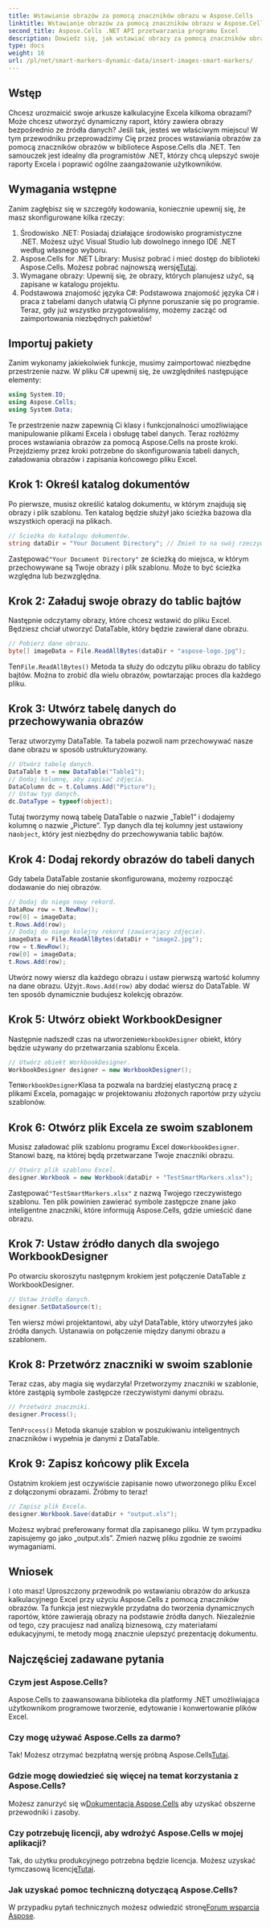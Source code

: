 ```yaml
---
title: Wstawianie obrazów za pomocą znaczników obrazu w Aspose.Cells
linktitle: Wstawianie obrazów za pomocą znaczników obrazu w Aspose.Cells
second_title: Aspose.Cells .NET API przetwarzania programu Excel
description: Dowiedz się, jak wstawiać obrazy za pomocą znaczników obrazów w Aspose.Cells dla .NET dzięki naszemu przewodnikowi krok po kroku! Skutecznie ulepsz swoje raporty w programie Excel za pomocą wizualizacji.
type: docs
weight: 16
url: /pl/net/smart-markers-dynamic-data/insert-images-smart-markers/
---
```

## Wstęp
Chcesz urozmaicić swoje arkusze kalkulacyjne Excela kilkoma obrazami? Może chcesz utworzyć dynamiczny raport, który zawiera obrazy bezpośrednio ze źródła danych? Jeśli tak, jesteś we właściwym miejscu! W tym przewodniku przeprowadzimy Cię przez proces wstawiania obrazów za pomocą znaczników obrazów w bibliotece Aspose.Cells dla .NET. Ten samouczek jest idealny dla programistów .NET, którzy chcą ulepszyć swoje raporty Excela i poprawić ogólne zaangażowanie użytkowników.
## Wymagania wstępne
Zanim zagłębisz się w szczegóły kodowania, koniecznie upewnij się, że masz skonfigurowane kilka rzeczy:
1. Środowisko .NET: Posiadaj działające środowisko programistyczne .NET. Możesz użyć Visual Studio lub dowolnego innego IDE .NET według własnego wyboru.
2.  Aspose.Cells for .NET Library: Musisz pobrać i mieć dostęp do biblioteki Aspose.Cells. Możesz pobrać najnowszą wersję[Tutaj](https://releases.aspose.com/cells/net/).
3. Wymagane obrazy: Upewnij się, że obrazy, których planujesz użyć, są zapisane w katalogu projektu.
4. Podstawowa znajomość języka C#: Podstawowa znajomość języka C# i praca z tabelami danych ułatwią Ci płynne poruszanie się po programie.
Teraz, gdy już wszystko przygotowaliśmy, możemy zacząć od zaimportowania niezbędnych pakietów!
## Importuj pakiety
Zanim wykonamy jakiekolwiek funkcje, musimy zaimportować niezbędne przestrzenie nazw. W pliku C# upewnij się, że uwzględniłeś następujące elementy:
```csharp
using System.IO;
using Aspose.Cells;
using System.Data;
```
Te przestrzenie nazw zapewnią Ci klasy i funkcjonalności umożliwiające manipulowanie plikami Excela i obsługę tabel danych.
Teraz rozłóżmy proces wstawiania obrazów za pomocą Aspose.Cells na proste kroki. Przejdziemy przez kroki potrzebne do skonfigurowania tabeli danych, załadowania obrazów i zapisania końcowego pliku Excel.
## Krok 1: Określ katalog dokumentów
Po pierwsze, musisz określić katalog dokumentu, w którym znajdują się obrazy i plik szablonu. Ten katalog będzie służył jako ścieżka bazowa dla wszystkich operacji na plikach.
```csharp
// Ścieżka do katalogu dokumentów.
string dataDir = "Your Document Directory"; // Zmień to na swój rzeczywisty katalog
```
 Zastępować`"Your Document Directory"` ze ścieżką do miejsca, w którym przechowywane są Twoje obrazy i plik szablonu. Może to być ścieżka względna lub bezwzględna.
## Krok 2: Załaduj swoje obrazy do tablic bajtów
Następnie odczytamy obrazy, które chcesz wstawić do pliku Excel. Będziesz chciał utworzyć DataTable, który będzie zawierał dane obrazu.
```csharp
// Pobierz dane obrazu.
byte[] imageData = File.ReadAllBytes(dataDir + "aspose-logo.jpg");
```
 Ten`File.ReadAllBytes()` Metoda ta służy do odczytu pliku obrazu do tablicy bajtów. Można to zrobić dla wielu obrazów, powtarzając proces dla każdego pliku.
## Krok 3: Utwórz tabelę danych do przechowywania obrazów
Teraz utworzymy DataTable. Ta tabela pozwoli nam przechowywać nasze dane obrazu w sposób ustrukturyzowany.
```csharp
// Utwórz tabelę danych.
DataTable t = new DataTable("Table1");
// Dodaj kolumnę, aby zapisać zdjęcia.
DataColumn dc = t.Columns.Add("Picture");
// Ustaw typ danych.
dc.DataType = typeof(object);
```
 Tutaj tworzymy nową tabelę DataTable o nazwie „Table1” i dodajemy kolumnę o nazwie „Picture”. Typ danych dla tej kolumny jest ustawiony na`object`, który jest niezbędny do przechowywania tablic bajtów.
## Krok 4: Dodaj rekordy obrazów do tabeli danych
Gdy tabela DataTable zostanie skonfigurowana, możemy rozpocząć dodawanie do niej obrazów.
```csharp
// Dodaj do niego nowy rekord.
DataRow row = t.NewRow();
row[0] = imageData;
t.Rows.Add(row);
// Dodaj do niego kolejny rekord (zawierający zdjęcie).
imageData = File.ReadAllBytes(dataDir + "image2.jpg");
row = t.NewRow();
row[0] = imageData;
t.Rows.Add(row);
```
 Utwórz nowy wiersz dla każdego obrazu i ustaw pierwszą wartość kolumny na dane obrazu. Użyj`t.Rows.Add(row)` aby dodać wiersz do DataTable. W ten sposób dynamicznie budujesz kolekcję obrazów.
## Krok 5: Utwórz obiekt WorkbookDesigner
 Następnie nadszedł czas na utworzenie`WorkbookDesigner` obiekt, który będzie używany do przetwarzania szablonu Excela.
```csharp
// Utwórz obiekt WorkbookDesigner.
WorkbookDesigner designer = new WorkbookDesigner();
```
 Ten`WorkbookDesigner`Klasa ta pozwala na bardziej elastyczną pracę z plikami Excela, pomagając w projektowaniu złożonych raportów przy użyciu szablonów.
## Krok 6: Otwórz plik Excela ze swoim szablonem
 Musisz załadować plik szablonu programu Excel do`WorkbookDesigner`. Stanowi bazę, na której będą przetwarzane Twoje znaczniki obrazu.
```csharp
// Otwórz plik szablonu Excel.
designer.Workbook = new Workbook(dataDir + "TestSmartMarkers.xlsx");
```
 Zastępować`"TestSmartMarkers.xlsx"` z nazwą Twojego rzeczywistego szablonu. Ten plik powinien zawierać symbole zastępcze znane jako inteligentne znaczniki, które informują Aspose.Cells, gdzie umieścić dane obrazu.
## Krok 7: Ustaw źródło danych dla swojego WorkbookDesigner
Po otwarciu skoroszytu następnym krokiem jest połączenie DataTable z WorkbookDesigner.
```csharp
// Ustaw źródło danych.
designer.SetDataSource(t);
```
Ten wiersz mówi projektantowi, aby użył DataTable, który utworzyłeś jako źródła danych. Ustanawia on połączenie między danymi obrazu a szablonem.
## Krok 8: Przetwórz znaczniki w swoim szablonie
Teraz czas, aby magia się wydarzyła! Przetworzymy znaczniki w szablonie, które zastąpią symbole zastępcze rzeczywistymi danymi obrazu.
```csharp
// Przetwórz znaczniki.
designer.Process();
```
 Ten`Process()` Metoda skanuje szablon w poszukiwaniu inteligentnych znaczników i wypełnia je danymi z DataTable.
## Krok 9: Zapisz końcowy plik Excela
Ostatnim krokiem jest oczywiście zapisanie nowo utworzonego pliku Excel z dołączonymi obrazami. Zróbmy to teraz!
```csharp
// Zapisz plik Excela.
designer.Workbook.Save(dataDir + "output.xls");
```
Możesz wybrać preferowany format dla zapisanego pliku. W tym przypadku zapisujemy go jako „output.xls”. Zmień nazwę pliku zgodnie ze swoimi wymaganiami.
## Wniosek
I oto masz! Uproszczony przewodnik po wstawianiu obrazów do arkusza kalkulacyjnego Excel przy użyciu Aspose.Cells z pomocą znaczników obrazów. Ta funkcja jest niezwykle przydatna do tworzenia dynamicznych raportów, które zawierają obrazy na podstawie źródła danych. Niezależnie od tego, czy pracujesz nad analizą biznesową, czy materiałami edukacyjnymi, te metody mogą znacznie ulepszyć prezentację dokumentu.
## Najczęściej zadawane pytania
### Czym jest Aspose.Cells?
Aspose.Cells to zaawansowana biblioteka dla platformy .NET umożliwiająca użytkownikom programowe tworzenie, edytowanie i konwertowanie plików Excel.
### Czy mogę używać Aspose.Cells za darmo?
Tak! Możesz otrzymać bezpłatną wersję próbną Aspose.Cells[Tutaj](https://releases.aspose.com/).
### Gdzie mogę dowiedzieć się więcej na temat korzystania z Aspose.Cells?
 Możesz zanurzyć się w[Dokumentacja Aspose.Cells](https://reference.aspose.com/cells/net/) aby uzyskać obszerne przewodniki i zasoby.
### Czy potrzebuję licencji, aby wdrożyć Aspose.Cells w mojej aplikacji?
 Tak, do użytku produkcyjnego potrzebna będzie licencja. Możesz uzyskać tymczasową licencję[Tutaj](https://purchase.aspose.com/temporary-license/).
### Jak uzyskać pomoc techniczną dotyczącą Aspose.Cells?
 W przypadku pytań technicznych możesz odwiedzić stronę[Forum wsparcia Aspose](https://forum.aspose.com/c/cells/9).
